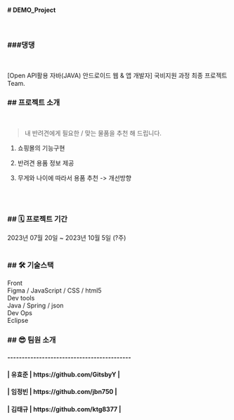 <h4># DEMO_Project</h4><br/>
<h3>
   ###댕댕
</h3><br/>


[Open API활용 자바(JAVA) 안드로이드 웹 & 앱 개발자] 국비지원 과정
최종 프로젝트 Team.
<br/>

<h3>## 프로젝트 소개</h3>
<br/>

> 내 반려견에게 필요한 / 맞는 물품을 추천 해 드립니다.
1. 쇼핑몰의 기능구현
2. 반려견 용품 정보 제공
3. 무게와 나이에 따라서 용품 추천 -> 개선방향

   <br/><br/>

<h3>## 🗓 프로젝트 기간</h3>

2023년 07월 20일 ~ 2023년 10월 5일 (?주)
<br/><br/>

<h3>## 🛠 기술스택</h3>

Front<br/>
Figma / JavaScript / CSS / html5<br/>
Dev tools<br/>
Java / Spring / json <br/>
Dev Ops<br/>
Eclipse 

<h3>## 😎 팀원 소개</h3>

<h4>-------------------------------------------</h4>
<h4>| 유효준   | https://github.com/GitsbyY    |</h4>
<h4>| 임정빈   | https://github.com/jbn750     |</h4>
<h4>| 김태규   | https://github.com/ktg8377    |</h4>
